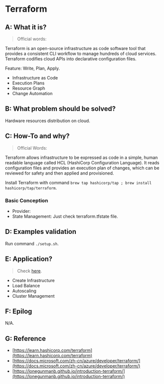# Terraform

## A: What it is?

> Official words:

Terraform is an open-source infrastructure as code software tool that provides a consistent CLI workflow to manage hundreds of cloud services. Terraform codifies cloud APIs into declarative configuration files.

Feature: Write, Plan, Apply.

- Infrastructure as Code
- Execution Plans
- Resource Graph
- Change Automation


## B: What problem should be solved?

Hardware resources distribution on cloud.


## C: How-To and why?

> Official Words:

Terraform allows infrastructure to be expressed as code in a simple, human readable language called HCL (HashiCorp Configuration Language). It reads configuration files and provides an execution plan of changes, which can be reviewed for safety and then applied and provisioned.
 
Install Terraform with command `brew tap hashicorp/tap ; brew install hashicorp/tap/terraform`.

### Basic Conception

- Provider:
- State Management: Just check terraform.tfstate file.


## D: Examples validation

Run command `./setup.sh`.


## E: Application?

> Check [here](https://help.aliyun.com/document_detail/95821.htm?spm=a2c4g.11186623.2.8.109f80deHcNX1n#concept-hny-xpc-rfb).

- Create Infrastructure
- Load Balance
- Autoscaling
- Cluster Management


## F: Epilog

N/A.


## G: Reference

- [https://learn.hashicorp.com/terraform](https://learn.hashicorp.com/terraform)
- [https://docs.microsoft.com/zh-cn/azure/developer/terraform/](https://docs.microsoft.com/zh-cn/azure/developer/terraform/)
- [https://lonegunmanb.github.io/introduction-terraform/](https://lonegunmanb.github.io/introduction-terraform/)

